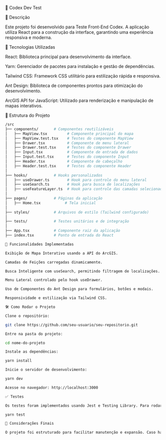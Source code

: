 📌 Codex Dev Test

📖 Descrição

Este projeto foi desenvolvido para Teste Front-End Codex. A aplicação utiliza React para a construção da interface, garantindo uma experiência responsiva e moderna.

🚀 Tecnologias Utilizadas

React: Biblioteca principal para desenvolvimento da interface.

Yarn: Gerenciador de pacotes para instalação e gestão de dependências.

Tailwind CSS: Framework CSS utilitário para estilização rápida e responsiva.

Ant Design: Biblioteca de componentes prontos para otimização do desenvolvimento.

ArcGIS API for JavaScript: Utilizado para renderização e manipulação de mapas interativos.

📂 Estrutura do Projeto

```bash
/src
├── components/       # Componentes reutilizáveis
│   ├── MapView.tsx         # Componente principal do mapa
│   ├── MapView.test.tsx    # Testes do componente MapView
│   ├── Drawer.tsx          # Componente de menu lateral
│   ├── Drawer.test.tsx     # Testes do componente Drawer
│   ├── Input.tsx           # Componente de entrada de dados
│   ├── Input.test.tsx      # Testes do componente Input
│   ├── Header.tsx          # Componente de cabeçalho
│   ├── Header.test.tsx     # Testes do componente Header
│
├── hooks/            # Hooks personalizados
│   ├── useDrawer.ts        # Hook para controle do menu lateral
│   ├── useSearch.ts        # Hook para busca de localizações
│   ├── useFeatureLayer.ts  # Hook para controle das camadas selecionadas
│
├── pages/            # Páginas da aplicação
│   ├── Home.tsx           # Tela inicial
│
├── styles/           # Arquivos de estilo (Tailwind configurado)
│
├── tests/            # Testes unitários e de integração
│
├── App.tsx           # Componente raiz da aplicação
├── index.tsx         # Ponto de entrada do React

🎯 Funcionalidades Implementadas

Exibição de Mapa Interativo usando a API do ArcGIS.

Camadas de Feições carregadas dinamicamente.

Busca Inteligente com useSearch, permitindo filtragem de localizações.

Menu Lateral controlado pelo hook useDrawer.

Uso de Componentes do Ant Design para formulários, botões e modais.

Responsividade e estilização via Tailwind CSS.

🛠️ Como Rodar o Projeto

Clone o repositório:

git clone https://github.com/seu-usuario/seu-repositorio.git

Entre na pasta do projeto:

cd nome-do-projeto

Instale as dependências:

yarn install

Inicie o servidor de desenvolvimento:

yarn dev

Acesse no navegador: http://localhost:3000

✅ Testes

Os testes foram implementados usando Jest e Testing Library. Para rodar os testes, utilize:

yarn test

📌 Considerações Finais

O projeto foi estruturado para facilitar manutenção e expansão. Caso haja dúvidas ou sugestões, fique à vontade para contribuir! 🚀
